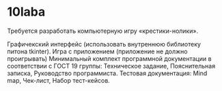# 10laba
Требуется разработать компьютерную игру «крестики-нолики».

Графичекский интерфейс (использовать внутреннюю библиотеку питона tkinter).
Игра с приложением (приложение не должно проигрывать)
Минимальный комплект программной документации в соответствии с ГОСТ 19 группы: Техническое задание, Пояснительная записка, Руководство программиста.
Тестовая документация: Mind map, Чек-лист, Набор тест-кейсов.
